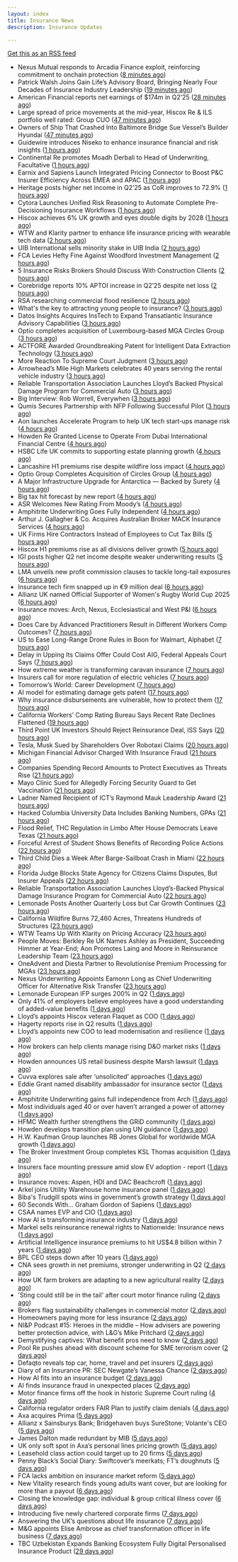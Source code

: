 ```yaml
---
layout: index
title: Insurance News
description: Insurance Updates

---
```


[Get this as an RSS feed](/insurance.rss)

<!-- news_marker starts -->
- Nexus Mutual responds to Arcadia Finance exploit, reinforcing commitment to onchain protection ([8 minutes ago](https://www.reinsurancene.ws/nexus-mutual-responds-to-arcadia-finance-exploit-reinforcing-commitment-to-onchain-protection/))
- Patrick Walsh Joins Gain Life’s Advisory Board, Bringing Nearly Four Decades of Insurance Industry Leadership ([19 minutes ago](https://www.insurtechinsights.com/patrick-walsh-joins-gain-lifes-advisory-board-bringing-nearly-four-decades-of-insurance-industry-leadership/))
- American Financial reports net earnings of $174m in Q2’25 ([28 minutes ago](https://www.reinsurancene.ws/american-financial-reports-net-earnings-of-174m-in-q225/))
- Large spread of price movements at the mid-year, Hiscox Re & ILS portfolio well rated: Group CUO ([47 minutes ago](https://www.reinsurancene.ws/large-spread-of-price-movements-at-the-mid-year-hiscox-re-ils-portfolio-well-rated-group-cuo/))
- Owners of Ship That Crashed Into Baltimore Bridge Sue Vessel’s Builder Hyundai ([47 minutes ago](https://www.insurancejournal.com/news/east/2025/08/06/834702.htm))
- Guidewire introduces Niseko to enhance insurance financial and risk insights ([1 hours ago](https://www.reinsurancene.ws/guidewire-introduces-niseko-to-enhance-insurance-financial-and-risk-insights/))
- Continental Re promotes Moadh Derbali to Head of Underwriting, Facultative ([1 hours ago](https://www.reinsurancene.ws/continental-re-promotes-moadh-derbali-to-head-of-underwriting-facultative/))
- Earnix and Sapiens Launch Integrated Pricing Connector to Boost P&C Insurer Efficiency Across EMEA and APAC ([1 hours ago](https://www.insurtechinsights.com/earnix-and-sapiens-launch-integrated-pricing-connector-to-boost-pc-insurer-efficiency-across-emea-and-apac/))
- Heritage posts higher net income in Q2’25 as CoR improves to 72.9% ([1 hours ago](https://www.reinsurancene.ws/heritage-posts-higher-net-income-in-q225-as-cor-improves-to-72-9/))
- Cytora Launches Unified Risk Reasoning to Automate Complete Pre-Decisioning Insurance Workflows ([1 hours ago](https://www.insurtechinsights.com/cytora-launches-unified-risk-reasoning-to-automate-complete-pre-decisioning-insurance-workflows/))
- Hiscox achieves 6% UK growth and eyes double digits by 2028 ([1 hours ago](https://www.postonline.co.uk/commercial/7958852/hiscox-achieves-6-uk-growth-and-eyes-double-digits-by-2028))
- WTW and Klarity partner to enhance life insurance pricing with wearable tech data ([2 hours ago](https://www.reinsurancene.ws/wtw-and-klarity-partner-to-enhance-life-insurance-pricing-with-wearable-tech-data/))
- UIB International sells minority stake in UIB India ([2 hours ago](https://www.reinsurancene.ws/uib-international-sells-minority-stake-in-uib-india/))
- FCA Levies Hefty Fine Against Woodford Investment Management ([2 hours ago](https://insurance-edge.net/2025/08/06/fca-levies-hefty-fine-against-woodford-investment-management/))
- 5 Insurance Risks Brokers Should Discuss With Construction Clients ([2 hours ago](https://insurance-edge.net/2025/08/06/5-insurance-risks-brokers-should-discuss-with-construction-clients/))
- Corebridge reports 10% APTOI increase in Q2’25 despite net loss ([2 hours ago](https://www.reinsurancene.ws/corebridge-reports-10-aptoi-increase-in-q225-despite-net-loss/))
- RSA researching commercial flood resilience ([2 hours ago](https://www.postonline.co.uk/commercial/7958851/rsa-researching-commercial-flood-resilience))
- What's the key to attracting young people to insurance? ([3 hours ago](https://www.insurancebusinessmag.com/uk/tv/whats-the-key-to-attracting-young-people-to-insurance-545181.aspx))
- Datos Insights Acquires InsTech to Expand Transatlantic Insurance Advisory Capabilities ([3 hours ago](https://www.insurtechinsights.com/datos-insights-acquires-instech-to-expand-transatlantic-insurance-advisory-capabilities/))
- Optio completes acquisition of Luxembourg-based MGA Circles Group ([3 hours ago](https://www.reinsurancene.ws/optio-completes-acquisition-of-luxembourg-based-mga-circles-group/))
- ACTFORE Awarded Groundbreaking Patent for Intelligent Data Extraction Technology ([3 hours ago](https://www.insurtechinsights.com/actfore-awarded-groundbreaking-patent-for-intelligent-data-extraction-technology/))
- More Reaction To Supreme Court Judgment ([3 hours ago](https://insurance-edge.net/2025/08/06/more-reaction-to-supreme-court-judgment/))
- Arrowhead’s Mile High Markets celebrates 40 years serving the rental vehicle industry ([3 hours ago](https://www.insurancejournal.com/services/newswire/2025/08/06/833676.htm))
- Reliable Transportation Association Launches Lloyd’s Backed Physical Damage Program for Commercial Auto ([3 hours ago](https://www.insurancejournal.com/services/newswire/2025/08/06/834490.htm))
- Big Interview: Rob Worrell, Everywhen ([3 hours ago](https://www.postonline.co.uk/broker/7958100/big-interview-rob-worrell-everywhen))
- Qumis Secures Partnership with NFP Following Successful Pilot ([3 hours ago](https://www.insurtechinsights.com/qumis-secures-partnership-with-nfp-following-successful-pilot/))
- Aon launches Accelerate Program to help UK tech start‑ups manage risk ([4 hours ago](https://www.insurancebusinessmag.com/uk/news/breaking-news/aon-launches-accelerate-program-to-help-uk-tech-startups-manage-risk-545159.aspx))
- Howden Re Granted License to Operate From Dubai International Financial Centre ([4 hours ago](https://www.insurancejournal.com/news/international/2025/08/06/834695.htm))
- HSBC Life UK commits to supporting estate planning growth ([4 hours ago](https://ifamagazine.com/hsbc-life-uk-commits-to-supporting-estate-planning-growth/))
- Lancashire H1 premiums rise despite wildfire loss impact ([4 hours ago](https://www.insurancebusinessmag.com/uk/news/breaking-news/lancashire-h1-premiums-rise-despite-wildfire-loss-impact-545156.aspx))
- Optio Group Completes Acquisition of Circles Group ([4 hours ago](https://www.insurtechinsights.com/optio-group-completes-acquisition-of-circles-group/))
- A Major Infrastructure Upgrade for Antarctica — Backed by Surety ([4 hours ago](https://www.insurancejournal.com/blogs/old-republic-surety/2025/08/06/830834.htm))
- Big tax hit forecast by new report ([4 hours ago](https://www.insurancebusinessmag.com/uk/news/breaking-news/big-tax-hit-forecast-by-new-report-545155.aspx))
- ASR Welcomes New Rating From Moody’s ([4 hours ago](https://insurance-edge.net/2025/08/06/asr-welcomes-new-rating-from-moodys/))
- Amphitrite Underwriting Goes Fully Independent ([4 hours ago](https://insurance-edge.net/2025/08/06/amphitrite-underwriting-goes-fully-independent/))
- Arthur J. Gallagher & Co. Acquires Australian Broker MACK Insurance Services ([4 hours ago](https://www.insurancejournal.com/news/international/2025/08/06/834692.htm))
- UK Firms Hire Contractors Instead of Employees to Cut Tax Bills ([5 hours ago](https://www.insurancejournal.com/news/international/2025/08/06/834686.htm))
- Hiscox H1 premiums rise as all divisions deliver growth ([5 hours ago](https://www.insurancebusinessmag.com/uk/news/breaking-news/hiscox-h1-premiums-rise-as-all-divisions-deliver-growth-545146.aspx))
- IGI posts higher Q2 net income despite weaker underwriting results ([5 hours ago](https://www.insurancebusinessmag.com/uk/news/breaking-news/igi-posts-higher-q2-net-income-despite-weaker-underwriting-results-545141.aspx))
- LMA unveils new profit commission clauses to tackle long-tail exposures ([6 hours ago](https://www.insurancebusinessmag.com/uk/news/breaking-news/lma-unveils-new-profit-commission-clauses-to-tackle-longtail-exposures-545140.aspx))
- Insurance tech firm snapped up in €9 million deal ([6 hours ago](https://www.insurancebusinessmag.com/uk/news/breaking-news/insurance-tech-firm-snapped-up-in-9-million-deal-545139.aspx))
- Allianz UK named Official Supporter of Women's Rugby World Cup 2025 ([6 hours ago](https://www.insurancebusinessmag.com/uk/news/breaking-news/allianz-uk-named-official-supporter-of-womens-rugby-world-cup-2025-545138.aspx))
- Insurance moves: Arch, Nexus, Ecclesiastical and West P&I ([6 hours ago](https://www.insurancebusinessmag.com/uk/news/breaking-news/insurance-moves-arch-nexus-ecclesiastical-and-west-pandi-545137.aspx))
- Does Care by Advanced Practitioners Result in Different Workers Comp Outcomes? ([7 hours ago](https://www.insurancejournal.com/news/national/2025/08/06/834638.htm))
- US to Ease Long-Range Drone Rules in Boon for Walmart, Alphabet ([7 hours ago](https://www.insurancejournal.com/news/national/2025/08/06/834661.htm))
- Delay in Upping Its Claims Offer Could Cost AIG, Federal Appeals Court Says ([7 hours ago](https://www.insurancejournal.com/news/east/2025/08/06/834682.htm))
- How extreme weather is transforming caravan insurance ([7 hours ago](https://www.postonline.co.uk/personal/7957924/how-extreme-weather-is-transforming-caravan-insurance))
- Insurers call for more regulation of electric vehicles ([7 hours ago](https://www.postonline.co.uk/personal/7958024/insurers-call-for-more-regulation-of-electric-vehicles))
- Tomorrow’s World: Career Development ([7 hours ago](https://www.postonline.co.uk/people/7958152/tomorrow%E2%80%99s-world-career-development))
- AI model for estimating damage gets patent ([17 hours ago](https://www.dig-in.com/news/ai-model-for-estimating-damage-gets-patent))
- Why insurance disbursements are vulnerable, how to protect them ([17 hours ago](https://www.dig-in.com/opinion/insurance-disbursements-are-vulnerable-how-to-protect-them))
- California Workers’ Comp Rating Bureau Says Recent Rate Declines Flattened ([19 hours ago](https://www.insurancejournal.com/news/west/2025/08/05/834650.htm))
- Third Point UK Investors Should Reject Reinsurance Deal, ISS Says ([20 hours ago](https://www.insurancejournal.com/news/international/2025/08/05/834643.htm))
- Tesla, Musk Sued by Shareholders Over Robotaxi Claims ([20 hours ago](https://www.insurancejournal.com/news/national/2025/08/05/834619.htm))
- Michigan Financial Advisor Charged With Insurance Fraud ([21 hours ago](https://www.insurancejournal.com/news/midwest/2025/08/05/834609.htm))
- Companies Spending Record Amounts to Protect Executives as Threats Rise ([21 hours ago](https://www.insurancejournal.com/news/national/2025/08/05/834591.htm))
- Mayo Clinic Sued for Allegedly Forcing Security Guard to Get Vaccination ([21 hours ago](https://www.insurancejournal.com/news/midwest/2025/08/05/834605.htm))
- Ladner Named Recipient of ICT’s Raymond Mauk Leadership Award ([21 hours ago](https://www.insurancejournal.com/news/southcentral/2025/08/05/834596.htm))
- Hacked Columbia University Data Includes Banking Numbers, GPAs ([21 hours ago](https://www.insurancejournal.com/news/east/2025/08/05/834597.htm))
- Flood Relief, THC Regulation in Limbo After House Democrats Leave Texas ([21 hours ago](https://www.insurancejournal.com/news/southcentral/2025/08/05/834593.htm))
- Forceful Arrest of Student Shows Benefits of Recording Police Actions ([22 hours ago](https://www.insurancejournal.com/news/southeast/2025/08/05/834588.htm))
- Third Child Dies a Week After Barge-Sailboat Crash in Miami ([22 hours ago](https://www.insurancejournal.com/news/southeast/2025/08/05/834582.htm))
- Florida Judge Blocks State Agency for Citizens Claims Disputes, But Insurer Appeals ([22 hours ago](https://www.insurancejournal.com/news/southeast/2025/08/05/834575.htm))
- Reliable Transportation Association Launches Lloyd’s-Backed Physical Damage Insurance Program for Commercial Auto ([22 hours ago](https://www.insurtechinsights.com/reliable-transportation-association-launches-lloyds-backed-physical-damage-insurance-program-for-commercial-auto/))
- Lemonade Posts Another Quarterly Loss but Car Growth Continues ([23 hours ago](https://www.insurancejournal.com/news/national/2025/08/05/834561.htm))
- California Wildfire Burns 72,460 Acres, Threatens Hundreds of Structures ([23 hours ago](https://www.insurancejournal.com/news/west/2025/08/05/834566.htm))
- WTW Teams Up With Klarity on Pricing Accuracy ([23 hours ago](https://insurance-edge.net/2025/08/05/wtw-teams-up-with-klarity-on-pricing-accuracy/))
- People Moves: Berkley Re UK Names Ashley as President, Succeeding Himmer at Year-End; Aon Promotes Laing and Moore in Reinsurance Leadership Team ([23 hours ago](https://www.insurancejournal.com/news/international/2025/08/05/834563.htm))
- OneAdvent and Diesta Partner to Revolutionise Premium Processing for MGAs ([23 hours ago](https://www.insurtechinsights.com/oneadvent-and-diesta-partner-to-revolutionise-premium-processing-for-mgas/))
- Nexus Underwriting Appoints Eamonn Long as Chief Underwriting Officer for Alternative Risk Transfer ([23 hours ago](https://www.insurtechinsights.com/nexus-underwriting-appoints-eamonn-long-as-chief-underwriting-officer-for-alternative-risk-transfer/))
- Lemonade European IFP surges 200% in Q2 ([1 days ago](https://www.insurancebusinessmag.com/uk/news/breaking-news/lemonade-european-ifp-surges-200-in-q2-545027.aspx))
- Only 41% of employers believe employees have a good understanding of added-value benefits ([1 days ago](https://ifamagazine.com/only-41-of-employers-believe-employees-have-a-good-understanding-of-added-value-benefits/))
- Lloyd’s appoints Hiscox veteran Flaquet as COO ([1 days ago](https://www.postonline.co.uk/lloyd%E2%80%99slondon/7958317/lloyd%E2%80%99s-appoints-hiscox-veteran-flaquet-as-coo))
- Hagerty reports rise in Q2 results ([1 days ago](https://www.insurancebusinessmag.com/uk/news/breaking-news/hagerty-reports-rise-in-q2-results-545018.aspx))
- Lloyd’s appoints new COO to lead modernisation and resilience ([1 days ago](https://www.insurancebusinessmag.com/uk/news/breaking-news/lloyds-appoints-new-coo-to-lead-modernisation-and-resilience-545010.aspx))
- How brokers can help clients manage rising D&O market risks ([1 days ago](https://www.insurancebusinessmag.com/uk/news/professional-liability/how-brokers-can-help-clients-manage-rising-dando-market-risks-545007.aspx))
- Howden announces US retail business despite Marsh lawsuit ([1 days ago](https://www.insurancebusinessmag.com/uk/news/breaking-news/howden-announces-us-retail-business-despite-marsh-lawsuit-545005.aspx))
- Cuvva explores sale after ‘unsolicited’ approaches ([1 days ago](https://www.postonline.co.uk/news/7958316/cuvva-explores-sale-after-%E2%80%98unsolicited%E2%80%99-approaches))
- Eddie Grant named disability ambassador for insurance sector ([1 days ago](https://www.insurancebusinessmag.com/uk/news/breaking-news/eddie-grant-named-disability-ambassador-for-insurance-sector-545003.aspx))
- Amphitrite Underwriting gains full independence from Arch ([1 days ago](https://www.insurancebusinessmag.com/uk/news/breaking-news/amphitrite-underwriting-gains-full-independence-from-arch-545002.aspx))
- Most individuals aged 40 or over haven’t arranged a power of attorney ([1 days ago](https://ifamagazine.com/most-individuals-aged-40-or-over-havent-arranged-a-power-of-attorney/))
- HFMC Wealth further strengthens the GRiD community ([1 days ago](https://ifamagazine.com/hfmc-wealth-further-strengthens-the-grid-community/))
- Howden develops transition plan using UN guidance ([1 days ago](https://www.postonline.co.uk/broker/7958296/howden-develops-transition-plan-using-un-guidance))
- H.W. Kaufman Group launches RB Jones Global for worldwide MGA growth ([1 days ago](https://www.insurancebusinessmag.com/uk/news/breaking-news/h-w--kaufman-group-launches-rb-jones-global-for-worldwide-mga-growth-544988.aspx))
- The Broker Investment Group completes KSL Thomas acquisition ([1 days ago](https://www.insurancebusinessmag.com/uk/news/breaking-news/the-broker-investment-group-completes-ksl-thomas-acquisition-544987.aspx))
- Insurers face mounting pressure amid slow EV adoption - report ([1 days ago](https://www.insurancebusinessmag.com/uk/news/auto-motor/insurers-face-mounting-pressure-amid-slow-ev-adoption--report-544985.aspx))
- Insurance moves: Aspen, HDI and DAC Beachcroft ([1 days ago](https://www.insurancebusinessmag.com/uk/news/breaking-news/insurance-moves-aspen-hdi-and-dac-beachcroft-544984.aspx))
- Arkel joins Utility Warehouse home insurance panel ([1 days ago](https://www.insurancebusinessmag.com/uk/news/breaking-news/arkel-joins-utility-warehouse-home-insurance-panel-544983.aspx))
- Biba's Trudgill spots wins in government’s growth strategy ([1 days ago](https://www.postonline.co.uk/regulation/7958302/bibas-trudgill-spots-wins-in-government%E2%80%99s-growth-strategy))
- 60 Seconds With… Graham Gordon of Sapiens ([1 days ago](https://www.postonline.co.uk/people/7957970/60-seconds-with%E2%80%A6-graham-gordon-of-sapiens))
- CSAA names EVP and CIO ([1 days ago](https://www.dig-in.com/news/csaa-names-evp-and-cio))
- How AI is transforming insurance industry ([1 days ago](https://www.dig-in.com/opinion/how-ai-is-transforming-insurance-industry))
- Markel sells reinsurance renewal rights to Nationwide: Insurance news ([1 days ago](https://www.dig-in.com/news/markel-sells-reinsurance-renewals-nationwide-insurance-news))
- Artificial Intelligence insurance premiums to hit US$4.8 billion within 7 years ([1 days ago](https://www.insurancebusinessmag.com/uk/news/technology/artificial-intelligence-insurance-premiums-to-hit-us4-8-billion-within-7-years-544943.aspx))
- BPL CEO steps down after 10 years ([1 days ago](https://www.postonline.co.uk/broker/7958312/bpl-ceo-steps-down-after-10-years))
- CNA sees growth in net premiums, stronger underwriting in Q2 ([2 days ago](https://www.insurancebusinessmag.com/uk/news/breaking-news/cna-sees-growth-in-net-premiums-stronger-underwriting-in-q2-544917.aspx))
- How UK farm brokers are adapting to a new agricultural reality ([2 days ago](https://www.insurancebusinessmag.com/uk/news/breaking-news/how-uk-farm-brokers-are-adapting-to-a-new-agricultural-reality-544898.aspx))
- 'Sting could still be in the tail' after court motor finance ruling ([2 days ago](https://www.postonline.co.uk/news/7958304/sting-could-still-be-in-the-tail-after-court-motor-finance-ruling))
- Brokers flag sustainability challenges in commercial motor ([2 days ago](https://www.postonline.co.uk/broker/7958303/brokers-flag-sustainability-challenges-in-commercial-motor))
- Homeowners paying more for less insurance ([2 days ago](https://www.dig-in.com/news/home-insurance-premiums-up-9-coverage-trails))
- NI&P Podcast #15: Heroes in the middle – How advisers are powering better protection advice, with L&G’s Mike Pritchard ([2 days ago](https://ifamagazine.com/nip-podcast-15-heroes-in-the-middle-how-advisers-are-powering-better-protection-advice-with-lgs-mike-pritchard/))
- Demystifying captives: What benefit pros need to know ([2 days ago](https://www.dig-in.com/advisers/opinion/demystifying-captives-what-benefit-pros-need-to-know))
- Pool Re pushes ahead with discount scheme for SME terrorism cover ([2 days ago](https://www.postonline.co.uk/commercial/7958285/pool-re-pushes-ahead-with-discount-scheme-for-sme-terrorism-cover))
- Defaqto reveals top car, home, travel and pet insurers ([2 days ago](https://www.postonline.co.uk/personal/7958274/defaqto-reveals-top-car-home-travel-and-pet-insurers))
- Diary of an Insurance PR: SEC Newgate’s Vanessa Chance ([2 days ago](https://www.postonline.co.uk/people/7957848/diary-of-an-insurance-pr-sec-newgate%E2%80%99s-vanessa-chance))
- How AI fits into an insurance budget ([2 days ago](https://www.dig-in.com/list/how-ai-fits-into-an-insurance-budget))
- AI finds insurance fraud in unexpected places ([2 days ago](https://www.dig-in.com/news/ai-finds-insurance-fraud-in-unexpected-places))
- Motor finance firms off the hook in historic Supreme Court ruling ([4 days ago](https://www.postonline.co.uk/news/7958301/motor-finance-firms-off-the-hook-in-historic-supreme-court-ruling))
- California regulator orders FAIR Plan to justify claim denials ([4 days ago](https://www.dig-in.com/news/regulator-orders-fair-plan-to-justify-claim-denials))
- Axa acquires Prima ([5 days ago](https://www.postonline.co.uk/personal/7958298/axa-acquires-prima))
- Allianz x Sainsburys Bank; Bridgehaven buys SureStone; Volante's CEO ([5 days ago](https://www.postonline.co.uk/news/7958277/allianz-x-sainsburys-bank-bridgehaven-buys-surestone-volantes-ceo))
- James Dalton made redundant by MIB ([5 days ago](https://www.postonline.co.uk/news/7958287/james-dalton-made-redundant-by-mib))
- UK only soft spot in Axa’s personal lines pricing growth ([5 days ago](https://www.postonline.co.uk/news/7958294/uk-only-soft-spot-in-axa%E2%80%99s-personal-lines-pricing-growth))
- Leasehold class action could target up to 20 firms ([5 days ago](https://www.postonline.co.uk/news/7958278/leasehold-class-action-could-target-up-to-20-firms))
- Penny Black’s Social Diary: Swiftcover’s meerkats; FT’s doughnuts ([5 days ago](https://www.postonline.co.uk/people/7958038/penny-black%E2%80%99s-social-diary-swiftcover%E2%80%99s-meerkats-ft%E2%80%99s-doughnuts))
- FCA lacks ambition on insurance market reform ([5 days ago](https://www.postonline.co.uk/regulation/7958245/fca-lacks-ambition-on-insurance-market-reform))
- New Vitality research finds young adults want cover, but are looking for more than a payout ([6 days ago](https://ifamagazine.com/new-vitality-research-finds-young-adults-want-cover-but-are-looking-for-more-than-a-payout/))
- Closing the knowledge gap: individual & group critical illness cover ([6 days ago](https://ifamagazine.com/closing-the-knowledge-gap-individual-group-critical-illness-cover/))
- Introducing five newly chartered corporate firms ([7 days ago](https://ifamagazine.com/introducing-five-newly-chartered-corporate-firms/))
- Answering the UK’s questions about life insurance ([7 days ago](https://ifamagazine.com/answering-the-uks-questions-about-life-insurance/))
- M&G appoints Elise Ambrose as chief transformation officer in life business ([7 days ago](https://ifamagazine.com/mg-appoints-elise-ambrose-as-chief-transformation-officer-in-life-business/))
- TBC Uzbekistan Expands Banking Ecosystem Fully Digital Personalised Insurance Product ([29 days ago](https://thefintechtimes.com/tbc-uzbekistan-launches-fully-digital-personalised-insurance-product/))

<!-- news_marker ends -->